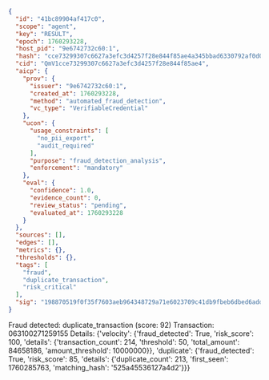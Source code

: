 ```json
{
  "id": "41bc89904af417c0",
  "scope": "agent",
  "key": "RESULT",
  "epoch": 1760293228,
  "host_pid": "9e6742732c60:1",
  "hash": "cce73299307c6627a3efc3d4257f28e844f85ae4a345bbad6330792af0d03608",
  "cid": "QmV1cce73299307c6627a3efc3d4257f28e844f85ae4",
  "aicp": {
    "prov": {
      "issuer": "9e6742732c60:1",
      "created_at": 1760293228,
      "method": "automated_fraud_detection",
      "vc_type": "VerifiableCredential"
    },
    "ucon": {
      "usage_constraints": [
        "no_pii_export",
        "audit_required"
      ],
      "purpose": "fraud_detection_analysis",
      "enforcement": "mandatory"
    },
    "eval": {
      "confidence": 1.0,
      "evidence_count": 0,
      "review_status": "pending",
      "evaluated_at": 1760293228
    }
  },
  "sources": [],
  "edges": [],
  "metrics": {},
  "thresholds": {},
  "tags": [
    "fraud",
    "duplicate_transaction",
    "risk_critical"
  ],
  "sig": "198870519f0f35f7603aeb964348729a71e6023709c41db9fbeb6dbed6add3be"
}
```

Fraud detected: duplicate_transaction (score: 92)
Transaction: 063100271259155
Details: {'velocity': {'fraud_detected': True, 'risk_score': 100, 'details': {'transaction_count': 214, 'threshold': 50, 'total_amount': 84658186, 'amount_threshold': 10000000}}, 'duplicate': {'fraud_detected': True, 'risk_score': 85, 'details': {'duplicate_count': 213, 'first_seen': 1760285763, 'matching_hash': '525a45536127a4d2'}}}